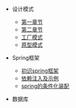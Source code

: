 - 设计模式

  - [第一章节](desgin-pattern/第一章节.md)
  - [第二章节](desgin-pattern/第二章节.md)
  - [工厂模式](desgin-pattern/第一章节.md)
  - [原型模式](desgin-pattern/第一章节.md)

- Spring框架

  - [初识spring框架](spring/初识Spring框架.md)
  - [依赖注入及示例](spring/初识Spring框架.md)
  - [spring的条件化装配](spring/初识Spring框架.md)

- 数据库